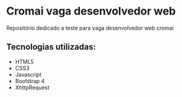 # Cromai vaga desenvolvedor web
Repositório dedicado a teste para vaga desenvolvedor web cromai

## Tecnologias utilizadas:
- HTML5
- CSS3
- Javascript
- Bootstrap 4
- XhttpRequest